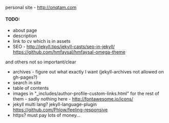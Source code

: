 personal site - http://onqtam.com

#### TODO:

- about page
- description
- link to cv which is in assets
- SEO - http://jekyll.tips/jekyll-casts/seo-in-jekyll/       https://github.com/hmfaysal/hmfaysal-omega-theme

and others not so important/clear

- archives - figure out what exactly I want (jekyll-archives not allowed on gh-pages?)
- search in site
- table of contents
- images in "_includes/author-profile-custom-links.html" for the rest of them - sadly nothing here - http://fontawesome.io/icons/
- jekyll multi lang?                        jekyll-language-plugin    https://github.com/Phlow/feeling-responsive
- https? must pay lots of money...

